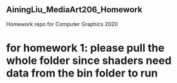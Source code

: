 ## AiningLiu_MediaArt206_Homework
 Homework repo for Computer Graphics 2020
# for homework 1: please pull the whole folder since shaders need data from the bin folder to run
